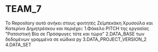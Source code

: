 # TEAM_7
Το Repository αυτό ανήκει στους φοιτητές Ζεϊμπεκάκη Χρυσούλα και Κατερίνα Δημητρέσκου και περιέχει:
1.Φάκελο PITCH της εργασίας "Ρατσιστική Βία σε Πρόσφυγες τότε και τώρα" 
2.DATA_BASE των δεδομένων γραμμένα σε κώδικα py
3.DATA_PROJECT_VERSION_2 
4.DATA_SET
